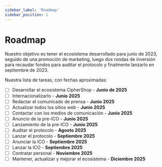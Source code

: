 ```yaml
---
sidebar_label: 'Roadmap'
sidebar_position: 1
---
```


# Roadmap

Nuestro objetivo es tener el ecosistema desarrollado para junio de 2023, seguido de una promoción de marketing, luego dos rondas de inversión para recaudar fondos para auditar el protocolo y finalmente lanzarlo en septiembre de 2023.

Nuestra lista de tareas, con fechas aproximadas:

- [ ] Desarrollar el ecosistema CipherShop - **Junio de 2025**
- [ ] Internacionalizarlo - **Junio 2025** 
- [ ] Redactar el comunicado de prensa - **Junio 2025**
- [ ] Actualizar todos los sitios web - **Junio 2025**
- [ ] Contactar con los medios de comunicación - **Junio 2025**
- [ ] Anuncio de la pre-ICO - **Junio 2025** 
- [ ] Lanzamiento de la pre-ICO - **Junio 2025**
- [ ] Auditar el protocolo - **Agosto 2025**
- [ ] Lanzar el protocolo - **Septiembre 2025**
- [ ] Anunciar la ICO - **Septiembre 2025**
- [ ] Lanzar la ICO - **Septiembre 2025**
- [ ] Contratar personal - **Noviembre 2025** 
- [ ] Mantener, actualizar y mejorar el ecosistema - **Diciembre 2025**
